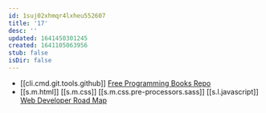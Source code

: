 ```yaml
---
id: 1suj02xhmqr4lxheu552607
title: '17'
desc: ''
updated: 1641450301245
created: 1641105063956
stub: false
isDir: false
---
```



- [[cli.cmd.git.tools.github]] [Free Programming Books Repo][1]
- [[s.m.html]] [[s.m.css]] [[s.m.css.pre-processors.sass]] [[s.l.javascript]] [Web Developer Road Map][2]

[1]: https://github.com/EbookFoundation/free-programming-books
[2]: https://github.com/kamranahmedse/developer-roadmap
